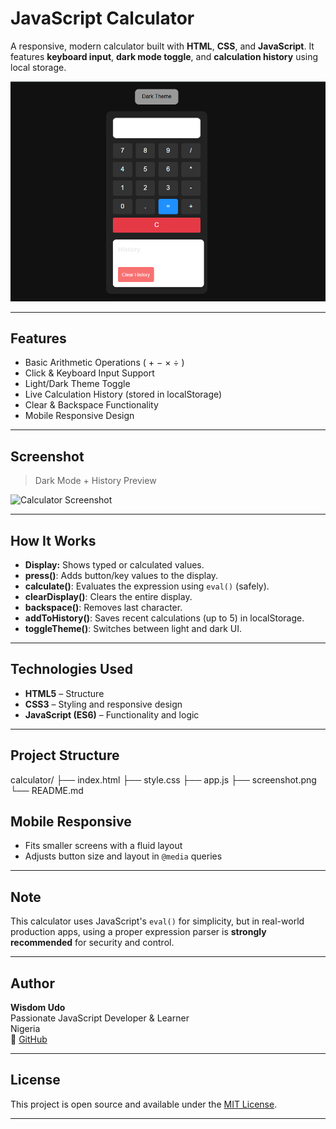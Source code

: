 # JavaScript Calculator

A responsive, modern calculator built with **HTML**, **CSS**, and **JavaScript**. It features **keyboard input**, **dark mode toggle**, and **calculation history** using local storage.

![Calculator Preview](https://github.com/WisdomUdo/javaScript-calculator/blob/main/Screenshot.png)

---

## Features

- Basic Arithmetic Operations ( + − × ÷ )
- Click & Keyboard Input Support
- Light/Dark Theme Toggle 
- Live Calculation History (stored in localStorage)
- Clear & Backspace Functionality
- Mobile Responsive Design

---

## Screenshot

> Dark Mode + History Preview

<img src=".screenshot.png" width="400" alt="Calculator Screenshot" />

---

## How It Works

- **Display:** Shows typed or calculated values.
- **press()**: Adds button/key values to the display.
- **calculate()**: Evaluates the expression using `eval()` (safely).
- **clearDisplay()**: Clears the entire display.
- **backspace()**: Removes last character.
- **addToHistory()**: Saves recent calculations (up to 5) in localStorage.
- **toggleTheme()**: Switches between light and dark UI.

---

## Technologies Used

- **HTML5** – Structure
- **CSS3** – Styling and responsive design
- **JavaScript (ES6)** – Functionality and logic

---

## Project Structure

 calculator/
├── index.html
├── style.css
├── app.js
├── screenshot.png
└── README.md

## Mobile Responsive

- Fits smaller screens with a fluid layout
- Adjusts button size and layout in `@media` queries

---

## Note

This calculator uses JavaScript's `eval()` for simplicity, but in real-world production apps, using a proper expression parser is **strongly recommended** for security and control.

---

## Author

**Wisdom Udo**  
Passionate JavaScript Developer & Learner  
Nigeria  
🔗 [GitHub](https://github.com/WisdomUdo)

---

## License

This project is open source and available under the [MIT License](LICENSE).

---
